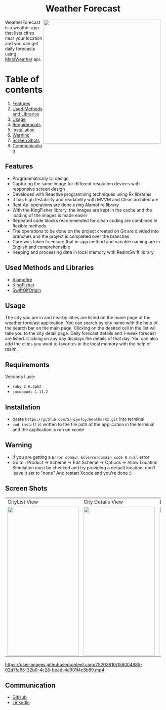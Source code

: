 <h1 align="center">
Weather Forecast
</h1>

<img src="https://user-images.githubusercontent.com/75203610/155876141-975cdea4-fd22-4e76-96c7-14a2d0421e1d.gif" align="right" width="380" height="400">

WeatherForecast is a weather app that lists cities near your location and you can get daily forecasts using  [MetaWeather](https://www.metaweather.com/) api.

# Table of contents
1. [Features](#Features)
2. [Used Methods and Libraries](#UsedMethodsandLibraries)
4. [Usage](#Usage)
5. [Requiremonts](#Requiremonts)
6. [Installation](#Installation)
7. [Warning](#Warning)
8. [Screen Shots](#ScreenShots)
9. [Communication](#Communication)

## Features<a name="Features"></a>
- Programmatically UI design
- Capturing the same image for different resolution devices with responsive screen design
- Developed with Reactive programming techniques using Rx libraries
- It has high testability and readability with MVVM and Clean architecture
- Rest Api operations are done using Alamofire library
- With the KingFisher library, the images are kept in the cache and the loading of the images is made easier
- Repeated code blocks recommended for clean coding are combined in flexible methods
- The operations to be done on the project created on Git are divided into branches and the project is completed over the branches
- Care was taken to ensure that in-app method and variable naming are in English and comprehensible
- Keeping and processing data in local memory with RealmSwift library

## Used Methods and Libraries <a name="UsedMethodsandLibraries"></a>
- [Alamofire](https://github.com/Alamofire/Alamofire)
- [KingFisher](https://github.com/onevcat/Kingfisher)
- [SwiftGifOrigin](https://cocoapods.org/pods/SwiftGifOrigin)

## Usage <a name="Usage"></a>
The city you are in and nearby cities are listed on the home page of the weather forecast application. You can search by city name with the help of the search bar on the main page. Clicking on the desired cell in the list will take you to the city detail page. Daily forecast details and 1-week forecast are listed. Clicking on any day displays the details of that day. 
You can also add the cities you want to favorites in the local memory with the help of realm.

## Requiremonts <a name="Requiremonts"></a>
Versions I use:
- `ruby 2.6.3p62`
- `cocoapods-1.11.2` 

## Installation <a name="Installation"></a>
- paste `https://github.com/SaniyeToy/WeatherRx.git` into terminal
- `pod install` is written to the file path of the application in the terminal and the application is run on xcode
 

## Warning <a name="Warning"></a>
- if you are getting a `Error domain kclerrordomain code 0 null`  error
- Go to :
Product -> Scheme -> Edit Scheme -> Options -> Allow Location Simulation must be checked and try providing a default location, don't leave it set to "none"
And restart Xcode and you're done :)

## Screen Shots <a name="ScreenShots"></a>

 <table>
  <tr>
    <td>CityList View</td>
    <td>City Details View</td>
    <td>List View Search</td>

  </tr>
  <tr>
    <td><img src="https://user-images.githubusercontent.com/75203610/156005617-c7d3372b-805f-4d87-a0b0-5869119faa84.jpeg" width=230 height=480></td>
    <td><img src="https://user-images.githubusercontent.com/75203610/156005326-4a575677-eecd-4b69-a8d1-e3f33f61d666.jpeg" width=230 height=480></td>
    <td><img src="https://user-images.githubusercontent.com/75203610/156005246-ee5df9ec-0d5d-48cc-b740-15adc43d53ba.jpeg" width=230 height=480></td>
   
  </tr>
 </table>

https://user-images.githubusercontent.com/75203610/156004885-02d7fa65-32b0-4c28-bead-4a901f4c8b69.mp4


## Communication <a name="Communication"></a>
- [GitHub](https://github.com/SaniyeToy)
- [Linkedln](https://www.linkedin.com/in/saniye-toy/)

